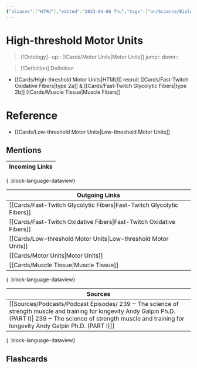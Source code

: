 ```yaml
---
{"aliases":["HTMU"],"edited":"2023-04-06 Thu","tags":["on/Science/Biology/Anatomy"],"date created":"2023-02-08 Wed","dg-publish":true,"permalink":"/cards/high-threshold-motor-units/","dgPassFrontmatter":true}
---
```


# High-threshold Motor Units

> [!Ontology]-
> up:: [[Cards/Motor Units\|Motor Units]]
> jump::
> down:: 

> [!Definition] Definition

- [[Cards/High-threshold Motor Units\|HTMU]] recruit [[Cards/Fast-Twitch Oxidative Fibers\|type 2a]] & [[Cards/Fast-Twitch Glycolytic Fibers\|type 2b]] [[Cards/Muscle Tissue\|Muscle Fibers]]

# Reference

- [[Cards/Low-threshold Motor Units\|Low-threshold Motor Units]]

## Mentions

| Incoming Links |
| -------------- |

{ .block-language-dataview}

| Outgoing Links                                                            |
| ------------------------------------------------------------------------- |
| [[Cards/Fast-Twitch Glycolytic Fibers\|Fast-Twitch Glycolytic Fibers]] |
| [[Cards/Fast-Twitch Oxidative Fibers\|Fast-Twitch Oxidative Fibers]]   |
| [[Cards/Low-threshold Motor Units\|Low-threshold Motor Units]]         |
| [[Cards/Motor Units\|Motor Units]]                                     |
| [[Cards/Muscle Tissue\|Muscle Tissue]]                                 |

{ .block-language-dataview}

| Sources                                                                                                                                                                                                                                     |
| ------------------------------------------------------------------------------------------------------------------------------------------------------------------------------------------------------------------------------------------- |
| [[Sources/Podcasts/Podcast Episodes/ 239 ‒ The science of strength  muscle  and training for longevity   Andy Galpin  Ph.D. (PART I)\| 239 ‒ The science of strength  muscle  and training for longevity   Andy Galpin  Ph.D. (PART I)]] |

{ .block-language-dataview}

## Flashcards